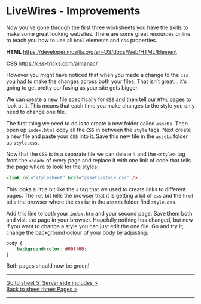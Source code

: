 # LiveWires - Improvements

Now you’ve gone through the first three worksheets you have the skills to make some great looking websites. There are some great resources online to teach you how to use all `html` elements and `css` properties.

**HTML**
https://developer.mozilla.org/en-US/docs/Web/HTML/Element

**CSS**
https://css-tricks.com/almanac/

However you might have noticed that when you made a change to the `css` you had to make the changes across both your files. That isn’t great… it’s going to get pretty confusing as your site gets bigger.

We can create a new file specifically for `CSS` and then tell our `HTML` pages to look at it. This means that each time you make changes to the style you only need to change one file.

The first thing we need to do is to create a new folder called `assets`. Then open up `index.html` copy all the `CSS` in between the `style` tags. Next create a new file and paste your `CSS` into it. Save this new file in the `assets` folder as `style.css`.

Now that the `CSS` is in a separate file we can delete it and the `<style>` tag from the `<head>` of every page and replace it with one link of code that tells the page where to look for the styles:

```html
<link rel=“stylesheet” href=“assets/style.css” />
```

This looks a little bit like the `a` tag that we used to create links to different pages. The `rel` bit tells the browser that it is getting a bit of `css` and the `href` tells the browser where the `css` is; in the `assets` folder find `style.css`.

Add this line to both your `index.htm` and your second page. Save them both and visit the page in your browser. Hopefully nothing has changed, but now if you want to change a style you can just edit the one file. Go and try it; change the background colour of your body by adjusting:

```css
body {
	background-color: #00ff00;
}
```

Both pages should now be green!

---

[Go to sheet 5: Server side includes >](5-server-side-includes.md)   
[Back to sheet three: Pages >](3-pages.md)

---
